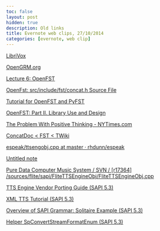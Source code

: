 ```yaml
---
toc: false
layout: post
hidden: true
description: Old links
title: Evernote web clips, 27/10/2014
categories: [evernote, web clip]
---
```


[LibriVox](https://librivox.org/les-trois-mousquetaires-by-alexandre-dumas/)

[OpenGRM.org](http://www.opengrm.org/)

[Lecture 6: OpenFST](https://web.archive.org/web/20180729020232/http://www.isle.illinois.edu/sst/courses/minicourses/2009/lecture6.pdf)

[OpenFst: src/include/fst/concat.h Source File](http://cims.nyu.edu/~openfst/doxygen/html/concat_8h-source.html)

[Tutorial for OpenFST and PyFST](https://web.archive.org/web/20151009225651/http://demo.clab.cs.cmu.edu/fa2013-11711/images/7/7d/OpenFST_Tutorial.pdf)

[OpenFST: Part II. Library Use and Design](http://www.openfst.org/twiki/pub/FST/FstHltTutorial/tutorial_part2.pdf)

[The Problem With Positive Thinking - NYTimes.com](http://www.nytimes.com/2014/10/26/opinion/sunday/the-problem-with-positive-thinking.html)

[ConcatDoc &lt; FST &lt; TWiki](http://www.openfst.org/twiki/bin/view/FST/ConcatDoc)

[espeak/ttsengobj.cpp at master · rhdunn/espeak](https://github.com/rhdunn/espeak/blob/master/platforms/windows/windows_sapi/ttsengobj.cpp)

[Untitled note](http://fubar5.fubar.org/fs2netd/fs2_open/speech/include/Spddkhlp.h)

[Pure Data Computer Music System / SVN / [r17364] /sources/flite/sapi/FliteTTSEngineObj/FliteTTSEngineObj.cpp](http://sourceforge.net/p/pure-data/svn/HEAD/tree/sources/flite/sapi/FliteTTSEngineObj/FliteTTSEngineObj.cpp)

[TTS Engine Vendor Porting Guide (SAPI 5.3)](http://msdn.microsoft.com/en-us/library/ms717037(v=vs.85).aspx)

[XML TTS Tutorial (SAPI 5.3)](http://msdn.microsoft.com/en-us/library/ms717077(v=vs.85).aspx)

[Overview of SAPI Grammar: Solitaire Example (SAPI 5.3)](http://msdn.microsoft.com/en-us/library/ms723636(v=vs.85).aspx)

[Helper SpConvertStreamFormatEnum (SAPI 5.3)](https://docs.microsoft.com/en-us/previous-versions/windows/desktop/ms717497\(v=vs.85\))
